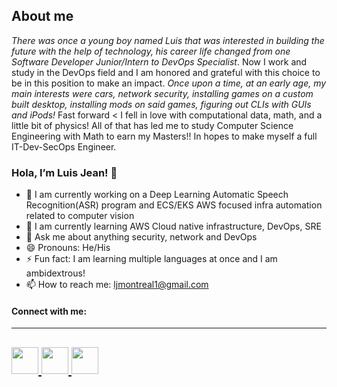 ## About me

*There was once a young boy named Luis that was interested in building the future with the help of technology, his career life changed from one Software Developer Junior/Intern to DevOps Specialist*. Now I work and study in the DevOps field and I am honored and grateful with this choice to be in this position to make an impact. *Once upon a time, at an early age, my main interests were cars, network security, installing games on a custom built desktop, 
installing mods on said games, figuring out CLIs with GUIs and iPods!* Fast forward < I fell in love with computational data, math, and a little bit of physics! All of that has led me to study Computer Science Engineering with Math to earn my Masters!! In hopes to make myself a full IT-Dev-SecOps Engineer.


### Hola, I’m Luis Jean! 👋

- 🔭 I am currently working on a Deep Learning Automatic Speech Recognition(ASR) program and ECS/EKS AWS focused infra automation related to computer vision
- 🌱 I am currently learning AWS Cloud native infrastructure, DevOps, SRE
- 💬 Ask me about anything security, network and DevOps
- 😄 Pronouns: He/His
- ⚡ Fun fact: I am learning multiple languages at once and I am ambidextrous!
- 📫 How to reach me: ljmontreal1@gmail.com


#### Connect with me:
---
[<img src="https://user-images.githubusercontent.com/38962380/168151713-59971c5f-a0fa-4699-bdb2-ba5efc3f7f01.jpg" width="43">
](https://www.linkedin.com/in/luis-jean-01448a173/)  [<img src="https://user-images.githubusercontent.com/38962380/168152835-c81deb56-fb94-4e10-8ffd-d6361e61b9c1.png" width="43">
](https://www.Instagram.com/LuisRjean/)  [<img src="https://user-images.githubusercontent.com/38962380/168154797-fa12f72f-9a02-485a-81b7-7fe7a98be667.jpg" width="43">
](https://www.twitter.com/LuisRJean/) 
---



[1]: https://www.linkedin.com/in/luis-jean-01448a173
[2]: https://www.Instagram.com/LuisRjean
[3]: https://www.twitter.com/LuisRJean